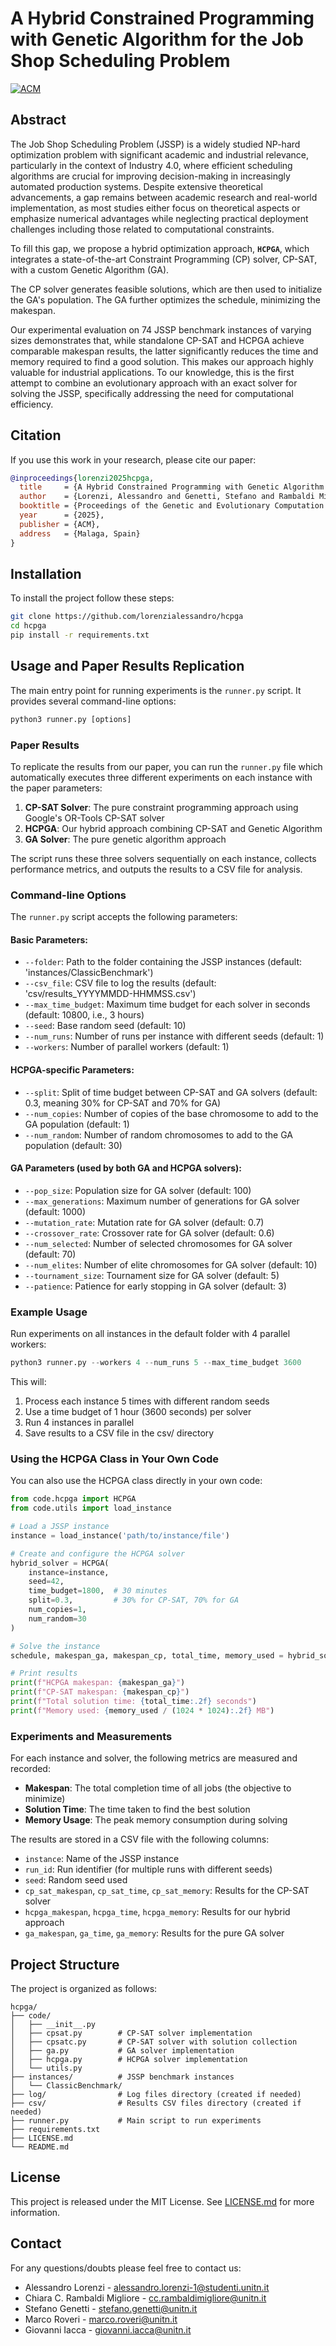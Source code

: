 # A Hybrid Constrained Programming with Genetic Algorithm for the Job Shop Scheduling Problem

[![ACM](https://img.shields.io/badge/acm-10.1145/3712255.3734284-blue.svg)](https://dl.acm.org/doi/abs/10.1145/3712255.3734284)

## Abstract
The Job Shop Scheduling Problem (JSSP) is a widely studied NP-hard optimization problem with significant academic and industrial relevance, particularly in the context of Industry 4.0, where efficient scheduling algorithms are crucial for improving decision-making in increasingly automated production systems. Despite extensive theoretical advancements, a gap remains between academic research and real-world implementation, as most studies either focus on theoretical aspects or emphasize numerical advantages while neglecting practical deployment challenges including those related to computational constraints. 

To fill this gap, we propose a hybrid optimization approach, **`HCPGA`**, which integrates a state-of-the-art Constraint Programming (CP) solver, CP-SAT, with a custom Genetic Algorithm (GA). 

The CP solver generates feasible solutions, which are then used to initialize the GA's population. The GA further optimizes the schedule, minimizing the makespan. 

Our experimental evaluation on 74 JSSP benchmark instances of varying sizes demonstrates that, while standalone CP-SAT and HCPGA achieve comparable makespan results, the latter significantly reduces the time and memory required to find a good solution. This makes our approach highly valuable for industrial applications. To our knowledge, this is the first attempt to combine an evolutionary approach with an exact solver for solving the JSSP, specifically addressing the need for computational efficiency.

## Citation
If you use this work in your research, please cite our paper:
```bibtex
@inproceedings{lorenzi2025hcpga,
  title     = {A Hybrid Constrained Programming with Genetic Algorithm for the Job Shop Scheduling Problem},
  author    = {Lorenzi, Alessandro and Genetti, Stefano and Rambaldi Migliore, Chiara C. and Roveri, Marco and Iacca, Giovanni},
  booktitle = {Proceedings of the Genetic and Evolutionary Computation Conference Companion (GECCO '25 Companion)},
  year      = {2025},
  publisher = {ACM},
  address   = {Malaga, Spain}
}
```

## Installation
To install the project follow these steps:

```bash
git clone https://github.com/lorenzialessandro/hcpga
cd hcpga
pip install -r requirements.txt
```


## Usage and Paper Results Replication
The main entry point for running experiments is the `runner.py` script. It provides several command-line options:

```python
python3 runner.py [options]
```

### Paper Results
To replicate the results from our paper, you can run the `runner.py` file which automatically executes three different experiments on each instance with the paper parameters:

1. **CP-SAT Solver**: The pure constraint programming approach using Google's OR-Tools CP-SAT solver
2. **HCPGA**: Our hybrid approach combining CP-SAT and Genetic Algorithm
3. **GA Solver**: The pure genetic algorithm approach

The script runs these three solvers sequentially on each instance, collects performance metrics, and outputs the results to a CSV file for analysis.

### Command-line Options

The `runner.py` script accepts the following parameters:

#### Basic Parameters:
- `--folder`: Path to the folder containing the JSSP instances (default: 'instances/ClassicBenchmark')
- `--csv_file`: CSV file to log the results (default: 'csv/results_YYYYMMDD-HHMMSS.csv')
- `--max_time_budget`: Maximum time budget for each solver in seconds (default: 10800, i.e., 3 hours)
- `--seed`: Base random seed (default: 10)
- `--num_runs`: Number of runs per instance with different seeds (default: 1)
- `--workers`: Number of parallel workers (default: 1)

#### HCPGA-specific Parameters:
- `--split`: Split of time budget between CP-SAT and GA solvers (default: 0.3, meaning 30% for CP-SAT and 70% for GA)
- `--num_copies`: Number of copies of the base chromosome to add to the GA population (default: 1)
- `--num_random`: Number of random chromosomes to add to the GA population (default: 30)

#### GA Parameters (used by both GA and HCPGA solvers):
- `--pop_size`: Population size for GA solver (default: 100)
- `--max_generations`: Maximum number of generations for GA solver (default: 1000)
- `--mutation_rate`: Mutation rate for GA solver (default: 0.7)
- `--crossover_rate`: Crossover rate for GA solver (default: 0.6)
- `--num_selected`: Number of selected chromosomes for GA solver (default: 70)
- `--num_elites`: Number of elite chromosomes for GA solver (default: 10)
- `--tournament_size`: Tournament size for GA solver (default: 5)
- `--patience`: Patience for early stopping in GA solver (default: 3)


### Example Usage

Run experiments on all instances in the default folder with 4 parallel workers:

```python
python3 runner.py --workers 4 --num_runs 5 --max_time_budget 3600
```

This will:
1. Process each instance 5 times with different random seeds
2. Use a time budget of 1 hour (3600 seconds) per solver
3. Run 4 instances in parallel
4. Save results to a CSV file in the csv/ directory

### Using the HCPGA Class in Your Own Code

You can also use the HCPGA class directly in your own code:

```python
from code.hcpga import HCPGA
from code.utils import load_instance

# Load a JSSP instance
instance = load_instance('path/to/instance/file')

# Create and configure the HCPGA solver
hybrid_solver = HCPGA(
    instance=instance,
    seed=42,
    time_budget=1800,  # 30 minutes
    split=0.3,         # 30% for CP-SAT, 70% for GA
    num_copies=1,
    num_random=30
)

# Solve the instance
schedule, makespan_ga, makespan_cp, total_time, memory_used = hybrid_solver.solve()

# Print results
print(f"HCPGA makespan: {makespan_ga}")
print(f"CP-SAT makespan: {makespan_cp}")
print(f"Total solution time: {total_time:.2f} seconds")
print(f"Memory used: {memory_used / (1024 * 1024):.2f} MB")
```

### Experiments and Measurements

For each instance and solver, the following metrics are measured and recorded:
- **Makespan**: The total completion time of all jobs (the objective to minimize)
- **Solution Time**: The time taken to find the best solution
- **Memory Usage**: The peak memory consumption during solving

The results are stored in a CSV file with the following columns:
- `instance`: Name of the JSSP instance
- `run_id`: Run identifier (for multiple runs with different seeds)
- `seed`: Random seed used
- `cp_sat_makespan`, `cp_sat_time`, `cp_sat_memory`: Results for the CP-SAT solver
- `hcpga_makespan`, `hcpga_time`, `hcpga_memory`: Results for our hybrid approach
- `ga_makespan`, `ga_time`, `ga_memory`: Results for the pure GA solver


## Project Structure

The project is organized as follows:

```
hcpga/
├── code/
│   ├── __init__.py
│   ├── cpsat.py        # CP-SAT solver implementation
│   ├── cpsatc.py       # CP-SAT solver with solution collection
│   ├── ga.py           # GA solver implementation
│   ├── hcpga.py        # HCPGA solver implementation
│   └── utils.py        
├── instances/          # JSSP benchmark instances
│   └── ClassicBenchmark/
├── log/                # Log files directory (created if needed)
├── csv/                # Results CSV files directory (created if needed)
├── runner.py           # Main script to run experiments
├── requirements.txt    
├── LICENSE.md
└── README.md           
```

## License
This project is released under the MIT License. See [LICENSE.md](LICENSE.md) for more information.

## Contact
For any questions/doubts please feel free to contact us: 
- Alessandro Lorenzi - alessandro.lorenzi-1@studenti.unitn.it
- Chiara C. Rambaldi Migliore - cc.rambaldimigliore@unitn.it
- Stefano Genetti - stefano.genetti@unitn.it
- Marco Roveri - marco.roveri@unitn.it
- Giovanni Iacca - giovanni.iacca@unitn.it

